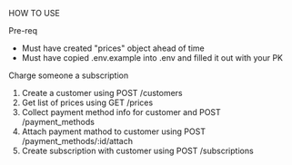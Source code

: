 HOW TO USE

Pre-req
- Must have created "prices" object ahead of time
- Must have copied .env.example into .env and filled it out with your PK


Charge someone a subscription
1. Create a customer using POST /customers
2. Get list of prices using GET /prices
3. Collect payment method info for customer and POST /payment_methods
4. Attach payment mathod to customer using POST /payment_methods/:id/attach
5. Create subscription with customer using POST /subscriptions
